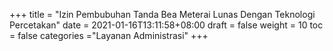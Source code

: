 +++
title = "Izin Pembubuhan Tanda Bea Meterai Lunas Dengan Teknologi Percetakan"
date = 2021-01-16T13:11:58+08:00
draft = false
weight = 10
toc = false
categories ="Layanan Administrasi"
+++